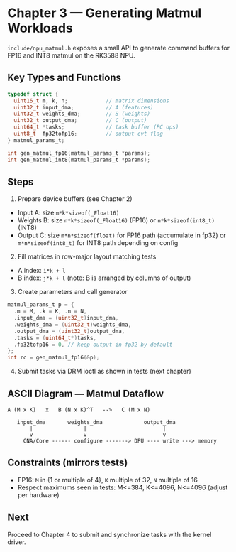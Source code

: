 # Chapter 3 — Generating Matmul Workloads

`include/npu_matmul.h` exposes a small API to generate command buffers for FP16 and INT8 matmul on the RK3588 NPU.

## Key Types and Functions
```c
typedef struct {
  uint16_t m, k, n;            // matrix dimensions
  uint32_t input_dma;          // A (features)
  uint32_t weights_dma;        // B (weights)
  uint32_t output_dma;         // C (output)
  uint64_t *tasks;             // task buffer (PC ops)
  uint8_t  fp32tofp16;         // output cvt flag
} matmul_params_t;

int gen_matmul_fp16(matmul_params_t *params);
int gen_matmul_int8(matmul_params_t *params);
```

## Steps

1) Prepare device buffers (see Chapter 2)
- Input A: size `m*k*sizeof(_Float16)`
- Weights B: size `n*k*sizeof(_Float16)` (FP16) or `n*k*sizeof(int8_t)` (INT8)
- Output C: size `m*n*sizeof(float)` for FP16 path (accumulate in fp32) or `m*n*sizeof(int8_t)` for INT8 path depending on config

2) Fill matrices in row-major layout matching tests
- A index: `i*k + l`
- B index: `j*k + l` (note: B is arranged by columns of output)

3) Create parameters and call generator
```c
matmul_params_t p = {
  .m = M, .k = K, .n = N,
  .input_dma = (uint32_t)input_dma,
  .weights_dma = (uint32_t)weights_dma,
  .output_dma = (uint32_t)output_dma,
  .tasks = (uint64_t*)tasks,
  .fp32tofp16 = 0, // keep output in fp32 by default
};
int rc = gen_matmul_fp16(&p);
```

4) Submit tasks via DRM ioctl as shown in tests (next chapter)

## ASCII Diagram — Matmul Dataflow
```
A (M x K)   x   B (N x K)^T   -->   C (M x N)

   input_dma       weights_dma             output_dma
       |                |                        |
       v                v                        v
     CNA/Core ------ configure -------> DPU ---- write ---> memory
```

## Constraints (mirrors tests)
- FP16: `M` in {1 or multiple of 4}, `K` multiple of 32, `N` multiple of 16
- Respect maximums seen in tests: M<=384, K<=4096, N<=4096 (adjust per hardware)

## Next
Proceed to Chapter 4 to submit and synchronize tasks with the kernel driver.